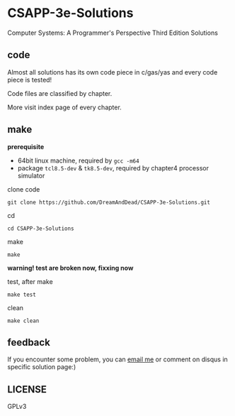 # CSAPP-3e-Solutions

Computer Systems: A Programmer's Perspective Third Edition Solutions

## code

Almost all solutions has its own code piece in c/gas/yas and every code piece
is tested!

Code files are classified by chapter.

More visit index page of every chapter.

## make

**prerequisite**

- 64bit linux machine, required by `gcc -m64`
- package `tcl8.5-dev` & `tk8.5-dev`, required by chapter4 processor simulator

clone code

    git clone https://github.com/DreamAndDead/CSAPP-3e-Solutions.git

cd

    cd CSAPP-3e-Solutions


make

    make

**warning! test are broken now, fixxing now**

test, after make

    make test

clean

    make clean


## feedback

If you encounter some problem, you can [email me][gmail] or comment on disqus
in specific solution page:)

[gmail]: mailto:aquairain@gmail.com

## LICENSE

GPLv3
